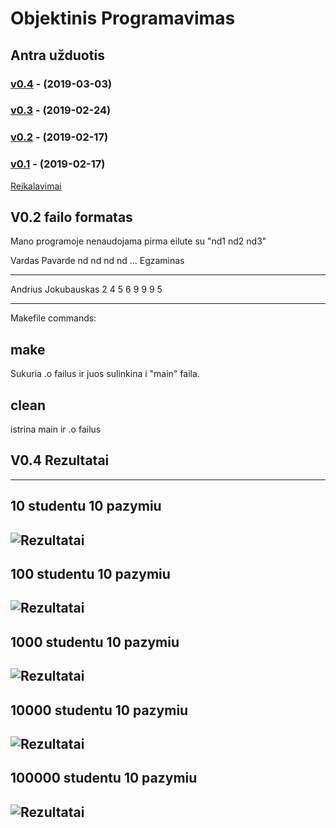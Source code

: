 # Objektinis Programavimas


## Antra užduotis


### [v0.4](https://github.com/Andriusjok/ObjekProg/releases/tag/ver0.4F) - (2019-03-03)
### [v0.3](https://github.com/Andriusjok/ObjekProg/releases/tag/v0.3) - (2019-02-24)
### [v0.2](https://github.com/Andriusjok/ObjekProg/releases/tag/V0.2E) - (2019-02-17)


### [v0.1](https://github.com/Andriusjok/ObjekProg/releases/tag/0.1FixedBugs) - (2019-02-17)


[Reikalavimai](https://github.com/objprog/paskaitos2019/wiki/2-oji-u%C5%BEduotis)



## V0.2 failo formatas
Mano programoje nenaudojama pirma eilute su "nd1 nd2 nd3"

Vardas Pavarde nd nd nd nd ... Egzaminas


-----------------------------------------------------------


Andrius Jokubauskas 2 4 5 6 9 9 9 5


------------------------------------------------------------
Makefile commands:
## make
Sukuria .o failus ir juos sulinkina i "main" faila.
## clean
istrina main ir .o failus
## V0.4 Rezultatai
------------------------------------------------------------
## 10 studentu 10 pazymiu
![Rezultatai](https://i.imgur.com/eR9Ch3D.png)
------------------------------------------------------------
## 100 studentu 10 pazymiu
![Rezultatai](https://i.imgur.com/3PjcBh6.png)
------------------------------------------------------------
## 1000 studentu 10 pazymiu
![Rezultatai](https://i.imgur.com/nmrE4hJ.png)
------------------------------------------------------------
## 10000 studentu 10 pazymiu
![Rezultatai](https://i.imgur.com/kqrcstP.png)
------------------------------------------------------------
## 100000 studentu 10 pazymiu
![Rezultatai](https://i.imgur.com/W0WxAto.png)
------------------------------------------------------------
